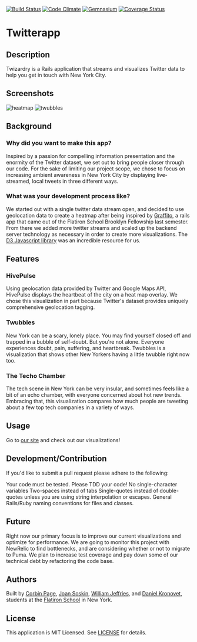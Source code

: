 [![Build Status](https://travis-ci.org/twizards/twitter-app.svg?branch=master)](https://travis-ci.org/twizards/twitter-app)
[![Code Climate](https://codeclimate.com/github/twizards/twitter-app.png)](https://codeclimate.com/github/twizards/twitter-app)
[![Gemnasium](https://gemnasium.com/wfjeff/twinenyc.png)](https://gemnasium.com/twizards/twitter-app)
[![Coverage Status](https://coveralls.io/repos/twizards/twitter-app/badge.png?branch=master)](https://coveralls.io/r/twizards/twitter-app?branch=master)

# Twitterapp

## Description

Twizardry is a Rails application that streams and visualizes Twitter data to help you get in touch with New York City.

## Screenshots

![heatmap](http://107.170.117.122/assets/heatmapshot-fa95de4c7fe3a055ddf6da1780921cdf.gif)
![twubbles](http://107.170.117.122/assets/twibbles-4d69b49ec6e2e2f1822714cec6685b6d.gif)

## Background

### Why did you want to make this app? 

Inspired by a passion for compelling information presentation and the enormity of the Twitter dataset, we set out to bring people closer through our code. For the sake of limiting our project scope, we chose to focus on increasing ambient awareness in New York City by displaying live-streamed, local tweets in three different ways.

### What was your development process like?

We started out with a single twitter data stream open, and decided to use geolocation data to create a heatmap after being inspired by [Graffito](graffito.herokuapp.com), a rails app that came out of the Flatiron School Brooklyn Fellowship last semester. From there we added more twitter streams and scaled up the backend server technology as necessary in order to create more visualizations. The [D3 Javascript library](d3js.org) was an incredible resource for us.

## Features

### HivePulse

Using geolocation data provided by Twitter and Google Maps API, HivePulse displays the heartbeat of the city on a heat map overlay. We chose this visualization in part because Twitter's dataset provides uniquely comprehensive geolocation tagging.

### Twubbles

New York can be a scary, lonely place. You may find yourself closed off and trapped in a bubble of self-doubt. But you're not alone. Everyone experiences doubt, pain, suffering, and heartbreak. Twubbles is a visualization that shows other New Yorkers having a little twubble right now too.

### The Techo Chamber

The tech scene in New York can be very insular, and sometimes feels like a bit of an echo chamber, with everyone concerned about hot new trends. Embracing that, this visualization compares how much people are tweeting about a few top tech companies in a variety of ways.

## Usage

Go to [our site](http://107.170.117.122) and check out our visualizations!

## Development/Contribution

If you'd like to submit a pull request please adhere to the following:

Your code must be tested. Please TDD your code!
No single-character variables
Two-spaces instead of tabs
Single-quotes instead of double-quotes unless you are using string interpolation or escapes.
General Rails/Ruby naming conventions for files and classes.

## Future

Right now our primary focus is to improve our current visualizations and optimize for performance. We are going to monitor this project with NewRelic to find bottlenecks, and are considering whether or not to migrate to Puma. We plan to increase test coverage and pay down some of our technical debt by refactoring the code base.

## Authors
Built by [Corbin Page](http://www.linkedin.com/in/corbintpage),
[Joan Soskin](http://www.linkedin.com/in/joansoskin),
[William Jeffries](http://www.linkedin.com/in/williamjeffries), and
[Daniel Kronovet](http://www.linkedin.com/in/dkronovet), students at the [Flatiron School](http://flatironschool.com/) in New York.

## License

This application is MIT Licensed. See [LICENSE](https://github.com/twizards/twitter-app/blob/master/LICENSE) for details.

